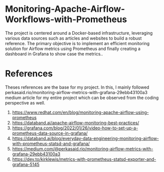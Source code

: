 # Monitoring-Apache-Airflow-Workflows-with-Prometheus
The project is centered around a Docker-based infrastructure, leveraging various data sources such as articles and websites to build a robust reference. The primary objective is to implement an efficient monitoring solution for Airflow metrics using Prometheus and finally creating a dashboard in Grafana to show case the metrics..



# References
Theses references are the base for my project. In this, I mainly followed perkasaid.rio/monitoring-airflow-metrics-with-grafana-29ebb43100a3 medium article for my entire project which can be observed from the coding perspective as well. 
1. https://www.redhat.com/en/blog/monitoring-apache-airflow-using-prometheus
2. https://databand.ai/apache-airflow-monitoring-best-practices/
3. https://grafana.com/blog/2022/01/26/video-how-to-set-up-a-prometheus-data-source-in-grafana/
4. https://databand.ai/blog/everyday-data-engineering-monitoring-airflow-with-prometheus-statsd-and-grafana/
5. https://medium.com/@perkasaid.rio/monitoring-airflow-metrics-with-grafana-29ebb43100a3
6. https://dev.to/kirklewis/metrics-with-prometheus-statsd-exporter-and-grafana-5145
